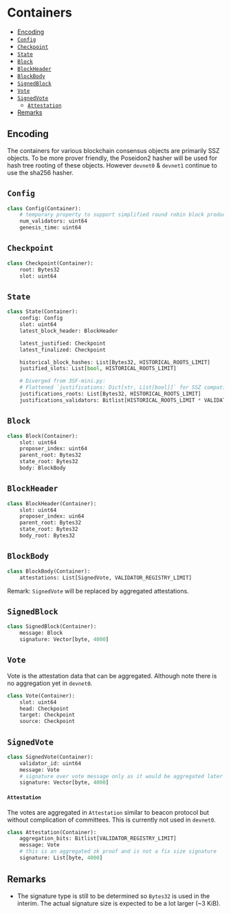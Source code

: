 # Containers

<!-- mdformat-toc start --slug=github --no-anchors --maxlevel=6 --minlevel=2 -->

- [Encoding](#encoding)
- [`Config`](#config)
- [`Checkpoint`](#checkpoint)
- [`State`](#state)
- [`Block`](#block)
- [`BlockHeader`](#blockheader)
- [`BlockBody`](#blockbody)
- [`SignedBlock`](#signedblock)
- [`Vote`](#vote)
- [`SignedVote`](#signedvote)
  - [`Attestation`](#attestation)
- [Remarks](#remarks)

<!-- mdformat-toc end -->

## Encoding

The containers for various blockchain consensus objects are primarily SSZ objects. To be more prover friendly, the Poseidon2 hasher will be used for hash tree rooting of these objects. However `devnet0` & `devnet1` continue to use the sha256 hasher.

## `Config`

```python
class Config(Container):
    # temporary property to support simplified round robin block production in absence of randao & deposit mechanisms
    num_validators: uint64
    genesis_time: uint64
```

## `Checkpoint`

```python
class Checkpoint(Container):
    root: Bytes32
    slot: uint64
```

## `State`

```python
class State(Container):
    config: Config
    slot: uint64
    latest_block_header: BlockHeader

    latest_justified: Checkpoint
    latest_finalized: Checkpoint

    historical_block_hashes: List[Bytes32, HISTORICAL_ROOTS_LIMIT]
    justified_slots: List[bool, HISTORICAL_ROOTS_LIMIT]

    # Diverged from 3SF-mini.py:
    # Flattened `justifications: Dict[str, List[bool]]` for SSZ compatibility
    justifications_roots: List[Bytes32, HISTORICAL_ROOTS_LIMIT]
    justifications_validators: Bitlist[HISTORICAL_ROOTS_LIMIT * VALIDATOR_REGISTRY_LIMIT]
```

## `Block`

```python
class Block(Container):
    slot: uint64
    proposer_index: uint64
    parent_root: Bytes32
    state_root: Bytes32
    body: BlockBody
```

## `BlockHeader`

```python
class BlockHeader(Container):
    slot: uint64
    proposer_index: uin64
    parent_root: Bytes32
    state_root: Bytes32
    body_root: Bytes32
```

## `BlockBody`

```python
class BlockBody(Container):
    attestations: List[SignedVote, VALIDATOR_REGISTRY_LIMIT]
```

Remark: `SignedVote` will be replaced by aggregated attestations.

## `SignedBlock`

```python
class SignedBlock(Container):
    message: Block
    signature: Vector[byte, 4000]
```

## `Vote`

Vote is the attestation data that can be aggregated. Although note there is no aggregation yet in `devnet0`.

```python
class Vote(Container):
    slot: uint64
    head: Checkpoint
    target: Checkpoint
    source: Checkpoint
```

## `SignedVote`

```python
class SignedVote(Container):
    validator_id: uint64
    message: Vote
    # signature over vote message only as it would be aggregated later in attestation
    signature: Vector[byte, 4000]
```

#### `Attestation`

The votes are aggregated in `Attestation` similar to beacon protocol but without complication of committees. This is currently not used in `devnet0`.

```python
class Attestation(Container):
    aggregation_bits: Bitlist[VALIDATOR_REGISTRY_LIMIT]
    message: Vote
    # this is an aggregated zk proof and is not a fix size signature
    signature: List[byte, 4000]
```

## Remarks

- The signature type is still to be determined so `Bytes32` is used in the
  interim. The actual signature size is expected to be a lot larger (~3 KiB).
